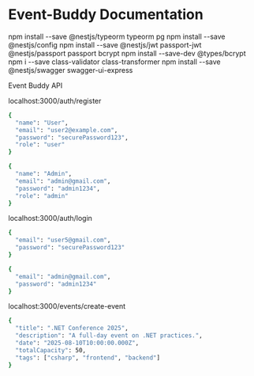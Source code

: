 # Event-Buddy Documentation

npm install --save @nestjs/typeorm typeorm pg
npm install --save @nestjs/config
npm install --save @nestjs/jwt passport-jwt @nestjs/passport passport bcrypt
npm install --save-dev @types/bcrypt
npm i --save class-validator class-transformer
npm install --save @nestjs/swagger swagger-ui-express


Event Buddy API

localhost:3000/auth/register
```bash
{
  "name": "User",
  "email": "user2@example.com",
  "password": "securePassword123",
  "role": "user"
}

{
  "name": "Admin",
  "email": "admin@gmail.com",
  "password": "admin1234",
  "role": "admin"
}
```

localhost:3000/auth/login
```bash
{
  "email": "user5@gmail.com",
  "password": "securePassword123"
}

{
  "email": "admin@gmail.com",
  "password": "admin1234"
}
```

localhost:3000/events/create-event
```bash
{
  "title": ".NET Conference 2025",
  "description": "A full-day event on .NET practices.",
  "date": "2025-08-10T10:00:00.000Z",
  "totalCapacity": 50,
  "tags": ["csharp", "frontend", "backend"]
}
```

